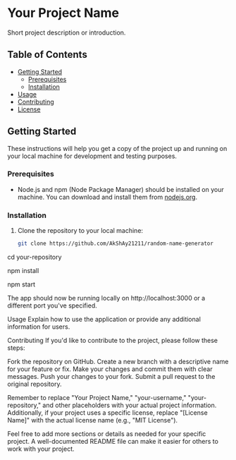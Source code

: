# Your Project Name

Short project description or introduction.

## Table of Contents
- [Getting Started](#getting-started)
  - [Prerequisites](#prerequisites)
  - [Installation](#installation)
- [Usage](#usage)
- [Contributing](#contributing)
- [License](#license)

## Getting Started

These instructions will help you get a copy of the project up and running on your local machine for development and testing purposes.

### Prerequisites

- Node.js and npm (Node Package Manager) should be installed on your machine. You can download and install them from [nodejs.org](https://nodejs.org/).

### Installation

1. Clone the repository to your local machine:

   ```bash
   git clone https://github.com/AkShAy21211/random-name-generator

   
cd your-repository

npm install

npm start


The app should now be running locally on http://localhost:3000 or a different port you've specified.

Usage
Explain how to use the application or provide any additional information for users.

Contributing
If you'd like to contribute to the project, please follow these steps:

Fork the repository on GitHub.
Create a new branch with a descriptive name for your feature or fix.
Make your changes and commit them with clear messages.
Push your changes to your fork.
Submit a pull request to the original repository.



Remember to replace "Your Project Name," "your-username," "your-repository," and other placeholders with your actual project information. Additionally, if your project uses a specific license, replace "[License Name]" with the actual license name (e.g., "MIT License").

Feel free to add more sections or details as needed for your specific project. A well-documented README file can make it easier for others to work with your project.



